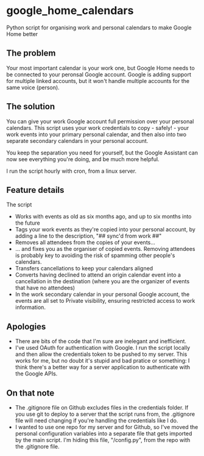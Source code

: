 # google_home_calendars
Python script for organising work and personal calendars to make Google Home better

## The problem
Your most important calendar is your work one, but Google Home needs to be connected to your peronsal Google account. Google is adding support for multiple linked accounts, but it won't handle multiple accounts for the same voice (person).

## The solution
You can give your work Google account full permission over your personal calendars. This script uses your work credentials to copy - safely! - your work events into your primary personal calendar, and then also into two separate secondary calendars in your personal account.

You keep the separation you need for yourself, but the Google Assistant can now see everything you're doing, and be much more helpful.

I run the script hourly with cron, from a linux server.

## Feature details
The script
- Works with events as old as six months ago, and up to six months into the future
- Tags your work events as they're copied into your personal account, by adding a line to the description, "## sync'd from work ##"
- Removes all attendees from the copies of your events...
- ... and fixes you as the organiser of copied events. Removing attendees is probably key to avoiding the risk of spamming other people's calendars.
- Transfers cancellations to keep your calendars aligned
- Converts having declined to attend an origin calendar event into a cancellation in the destination (where you are the organizer of events that have no attendees)
- In the work secondary calendar in your personal Google account, the events are all set to Private visibility, ensuring restricted access to work information.

## Apologies
- There are bits of the code that I'm sure are inelegant and inefficient.
- I've used OAuth for authentication with Google. I run the script locally and then allow the credentials token to be pushed to my server. This works for me, but no doubt it's stupid and bad pratice or something: I think there's a better way for a server application to authenticate with the Google APIs.

## On that note
- The .gitignore file on Github excludes files in the credentials folder. If you use git to deploy to a server that the script runs from, the .gitignore file will need changing if you're handling the credentials like I do.
- I wanted to use one repo for my server and for Github, so I've moved the personal configuration variables into a separate file that gets imported by the main script. I'm hiding this file, "/config.py", from the repo with the .gitignore file.
